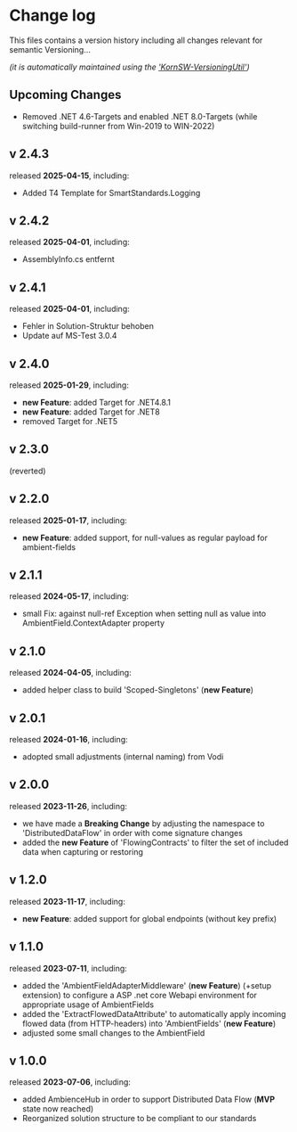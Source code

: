 # Change log
This files contains a version history including all changes relevant for semantic Versioning...

*(it is automatically maintained using the ['KornSW-VersioningUtil'](https://github.com/KornSW/VersioningUtil))*

## Upcoming Changes

* Removed .NET 4.6-Targets and enabled .NET 8.0-Targets (while switching build-runner from Win-2019 to WIN-2022)



## v 2.4.3
released **2025-04-15**, including:
 - Added T4 Template for SmartStandards.Logging



## v 2.4.2
released **2025-04-01**, including:
 - AssemblyInfo.cs entfernt



## v 2.4.1
released **2025-04-01**, including:
 - Fehler in Solution-Struktur behoben
 - Update auf MS-Test 3.0.4



## v 2.4.0
released **2025-01-29**, including:
 - **new Feature**: added Target for .NET4.8.1
 - **new Feature**: added Target for .NET8
 - removed Target for .NET5



## v 2.3.0
(reverted)



## v 2.2.0
released **2025-01-17**, including:
 - **new Feature**: added support, for null-values as regular payload for ambient-fields



## v 2.1.1
released **2024-05-17**, including:
 - small Fix: against null-ref Exception when setting null as value into AmbientField.ContextAdapter property



## v 2.1.0
released **2024-04-05**, including:
 - added helper class to build 'Scoped-Singletons' (**new Feature**)



## v 2.0.1
released **2024-01-16**, including:
 - adopted small adjustments (internal naming) from Vodi



## v 2.0.0
released **2023-11-26**, including:
 - we have made a **Breaking Change** by adjusting the namespace to 'DistributedDataFlow' in order with come signature changes
 - added the **new Feature** of 'FlowingContracts' to filter the set of included data when capturing or restoring



## v 1.2.0
released **2023-11-17**, including:
 - **new Feature**: added support for global endpoints (without key prefix)



## v 1.1.0
released **2023-07-11**, including:
 - added the 'AmbientFieldAdapterMiddleware' (**new Feature**) (+setup extension) to configure a ASP .net core Webapi environment for appropriate usage of AmbientFields
 - added the 'ExtractFlowedDataAttribute' to automatically apply incoming flowed data (from HTTP-headers) into 'AmbientFields' (**new Feature**)
 - adjusted some small changes to the AmbientField



## v 1.0.0
released **2023-07-06**, including:
 - added AmbienceHub in order to support Distributed Data Flow (**MVP** state now reached)
 - Reorganized solution structure to be compliant to our standards



